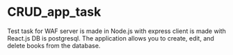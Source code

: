 # CRUD_app_task
 Test task for WAF
 server is made in Node.js with express
 client is made with React.js
 DB is postgresql.
 The application allows you to create, edit, and delete books from the database.

